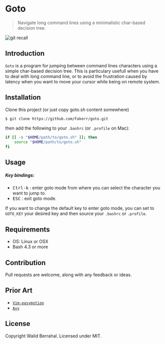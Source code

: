 # Goto

> Navigate long command lines using a minimalistic char-based decision tree.

![git recall](http://imgur.com/QirIcgE.gif)

## Introduction

`Goto` is a program for jumping between command lines characters using a simple char-based decision tree.
This is particulary usefull when you have to deal with long command line, or to avoid the frustration caused by latency when you want to move 
your cursor while being on remote system. 

## Installation

Clone this project (or just copy goto.sh content somewhere)

```sh
$ git clone https://github.com/Fakerr/goto.git
```
then add the following to your `.bashrc` (or `.profile` on Mac):

```sh
if [[ -s "$HOME/path/to/goto.sh" ]]; then
	source "$HOME/path/to/goto.sh"
fi
```
## Usage

##### Key bindings:

- <kbd>Ctrl-k</kbd> : enter goto mode from where you can select the character you want to jump to.
- <kbd>ESC</kbd>    : exit goto mode.

If you want to change the default key to enter goto mode, you can set to `GOTO_KEY` your desired key and then source your `.bashrc` or `.profile`.

## Requirements
- OS: Linux or OSX
- Bash 4.3 or more

## Contribution
Pull requests are welcome, along with any feedback or ideas.

## Prior Art
- [`Vim-easymotion`](https://github.com/easymotion/vim-easymotion)
- [`Avy`](https://github.com/abo-abo/avy)

## License

Copyright Walid Berrahal. Licensed under MIT.
